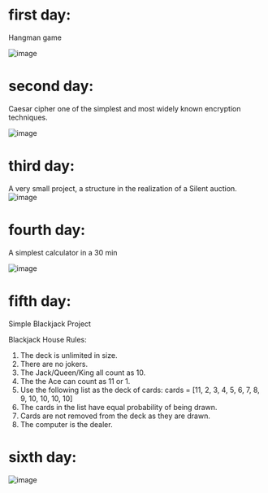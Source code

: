 # first day:
Hangman game

![image](https://user-images.githubusercontent.com/52218796/222147706-bec7dcc2-0d7e-40fb-9bc9-c36789f585f4.png)

# second day:
Caesar cipher one of the simplest and most widely known encryption techniques.

![image](https://user-images.githubusercontent.com/52218796/222584324-84d570de-e0b3-40f6-b608-d737fd12f1d8.png)

# third day:

A very small project, a structure in the realization of a Silent auction.
![image](https://user-images.githubusercontent.com/52218796/222720140-fde4508f-ad5d-4978-823e-a6265c2dc02b.png)

# fourth day:

A simplest calculator in a 30 min

![image](https://user-images.githubusercontent.com/52218796/222986503-fb189a3f-2dad-4421-b5a8-db128292407b.png)

# fifth day:

Simple Blackjack Project 

Blackjack House Rules:

1. The deck is unlimited in size. 
2. There are no jokers. 
3. The Jack/Queen/King all count as 10.
4. The the Ace can count as 11 or 1.
5. Use the following list as the deck of cards:
cards = [11, 2, 3, 4, 5, 6, 7, 8, 9, 10, 10, 10, 10]
6. The cards in the list have equal probability of being drawn.
7. Cards are not removed from the deck as they are drawn.
8. The computer is the dealer.

# sixth day:

![image](https://user-images.githubusercontent.com/52218796/223679091-db572cf7-7d94-4a88-99f4-59286e2ba1eb.png)

